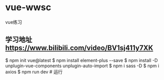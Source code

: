 # vue-wwsc
vue练习

## 学习地址 https://www.bilibili.com/video/BV1sj411y7XK

$ npm init vue@latest
$ npm install element-plus --save
$ npm install -D unplugin-vue-components unplugin-auto-import
$ npm i sass -D 
$ npm i axios
$ npm run dev    # 运行

